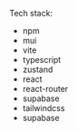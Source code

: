Tech stack:
- npm
- mui
- vite
- typescript
- zustand
- react
- react-router
- supabase
- tailwindcss
- supabase
